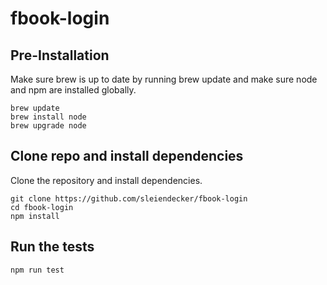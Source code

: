 # fbook-login

## Pre-Installation
Make sure brew is up to date by running brew update and make sure node and npm are installed globally.
```unix
brew update
brew install node
brew upgrade node
```

## Clone repo and install dependencies
Clone the repository and install dependencies.
```unix
git clone https://github.com/sleiendecker/fbook-login
cd fbook-login
npm install
```

## Run the tests

```unix
npm run test
```